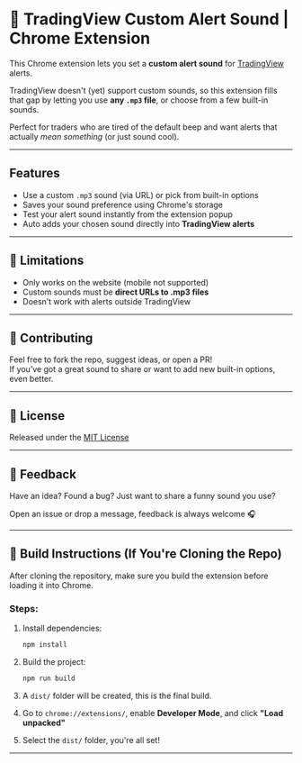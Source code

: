 # 🔔 TradingView Custom Alert Sound | Chrome Extension

This Chrome extension lets you set a **custom alert sound** for [TradingView](https://www.tradingview.com/) alerts.

TradingView doesn't (yet) support custom sounds, so this extension fills that gap by letting you use **any `.mp3` file**, or choose from a few built-in sounds.

Perfect for traders who are tired of the default beep and want alerts that actually *mean something* (or just sound cool).

---

## Features

- Use a custom `.mp3` sound (via URL) or pick from built-in options
- Saves your sound preference using Chrome's storage
- Test your alert sound instantly from the extension popup
- Auto adds your chosen sound directly into **TradingView alerts**

---

## 🧪 Limitations

- Only works on the website (mobile not supported)
- Custom sounds must be **direct URLs to .mp3 files**
- Doesn’t work with alerts outside TradingView

---

## 🤝 Contributing

Feel free to fork the repo, suggest ideas, or open a PR!  
If you’ve got a great sound to share or want to add new built-in options, even better.

---

## 📄 License

Released under the [MIT License](./LICENSE)

---

## 💬 Feedback

Have an idea? Found a bug? Just want to share a funny sound you use?

Open an issue or drop a message, feedback is always welcome 🎧

---

## 🧱 Build Instructions (If You're Cloning the Repo)

After cloning the repository, make sure you build the extension before loading it into Chrome.

### Steps:

1. Install dependencies:
   ```sh
   npm install
   ```

2. Build the project:
   ```sh
   npm run build
   ```

3. A `dist/` folder will be created, this is the final build.

4. Go to `chrome://extensions/`, enable **Developer Mode**, and click **"Load unpacked"**

5. Select the `dist/` folder, you're all set!

---

